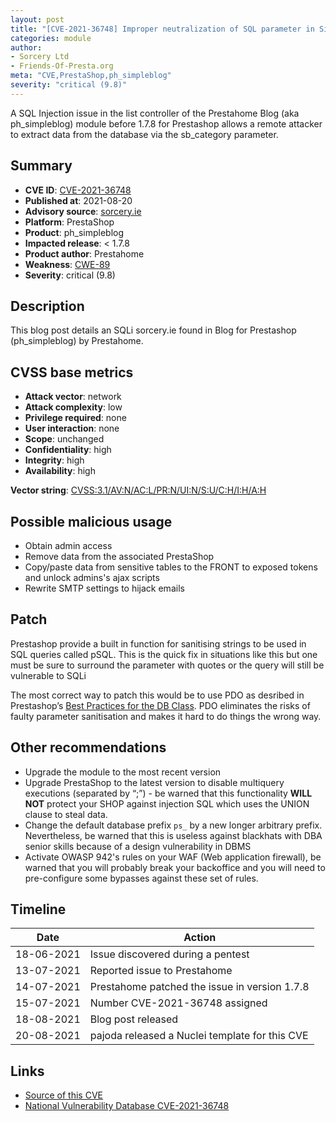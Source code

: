 ```yaml
---
layout: post
title: "[CVE-2021-36748] Improper neutralization of SQL parameter in SimpleBlog module from Prestahome for PrestaShop"
categories: module
author:
- Sorcery Ltd
- Friends-Of-Presta.org
meta: "CVE,PrestaShop,ph_simpleblog"
severity: "critical (9.8)"
---
```


A SQL Injection issue in the list controller of the Prestahome Blog (aka ph_simpleblog) module before 1.7.8 for Prestashop allows a remote attacker to extract data from the database via the sb_category parameter.

## Summary

* **CVE ID**: [CVE-2021-36748](https://cve.mitre.org/cgi-bin/cvename.cgi?name=CVE-2021-36748)
* **Published at**: 2021-08-20
* **Advisory source**: [sorcery.ie](https://blog.sorcery.ie/posts/simpleblog_sqli/)
* **Platform**: PrestaShop
* **Product**: ph_simpleblog
* **Impacted release**: < 1.7.8
* **Product author**: Prestahome
* **Weakness**: [CWE-89](https://cwe.mitre.org/data/definitions/89.html)
* **Severity**: critical (9.8)

## Description

This blog post details an SQLi sorcery.ie found in Blog for Prestashop (ph_simpleblog) by Prestahome.

## CVSS base metrics

* **Attack vector**: network
* **Attack complexity**: low
* **Privilege required**: none
* **User interaction**: none
* **Scope**: unchanged
* **Confidentiality**: high
* **Integrity**: high
* **Availability**: high

**Vector string**: [CVSS:3.1/AV:N/AC:L/PR:N/UI:N/S:U/C:H/I:H/A:H](https://nvd.nist.gov/vuln-metrics/cvss/v3-calculator?vector=AV:N/AC:L/PR:N/UI:N/S:U/C:H/I:H/A:H)

## Possible malicious usage

* Obtain admin access
* Remove data from the associated PrestaShop
* Copy/paste data from sensitive tables to the FRONT to exposed tokens and unlock admins's ajax scripts
* Rewrite SMTP settings to hijack emails

## Patch

Prestashop provide a built in function for sanitising strings to be used in SQL queries called pSQL. This is the quick fix in situations like this but one must be sure to surround the parameter with quotes or the query will still be vulnerable to SQLi

The most correct way to patch this would be to use PDO as desribed in Prestashop’s [Best Practices for the DB Class](https://docs.prestashop-project.org/1-6-documentation/). PDO eliminates the risks of faulty parameter sanitisation and makes it hard to do things the wrong way.

## Other recommendations

* Upgrade the module to the most recent version
* Upgrade PrestaShop to the latest version to disable multiquery executions (separated by “;”) - be warned that this functionality **WILL NOT** protect your SHOP against injection SQL which uses the UNION clause to steal data.
* Change the default database prefix `ps_` by a new longer arbitrary prefix. Nevertheless, be warned that this is useless against blackhats with DBA senior skills because of a design vulnerability in DBMS
* Activate OWASP 942's rules on your WAF (Web application firewall), be warned that you will probably break your backoffice and you will need to pre-configure some bypasses against these set of rules.

## Timeline

| Date | Action |
| -- | -- |
| 18-06-2021 | Issue discovered during a pentest |
| 13-07-2021 | Reported issue to Prestahome |
| 14-07-2021 | Prestahome patched the issue in version 1.7.8 |
| 15-07-2021 | Number CVE-2021-36748 assigned |
| 18-08-2021 | Blog post released |
| 20-08-2021 | pajoda released a Nuclei template for this CVE |

## Links

* [Source of this CVE](https://blog.sorcery.ie/posts/ph_simpleblog_sqli/)
* [National Vulnerability Database CVE-2021-36748](https://nvd.nist.gov/vuln/detail/CVE-2021-36748)
